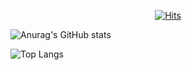 <div align="center">
  
[![Hits](https://hits.seeyoufarm.com/api/count/incr/badge.svg?url=https%3A%2F%2Fgithub.com%2Fhan0224&count_bg=%2379C83D&title_bg=%23555555&icon=&icon_color=%23E7E7E7&title=hits&edge_flat=false)](https://hits.seeyoufarm.com)
</div>

<div >
  
![Anurag's GitHub stats](https://github-readme-stats.vercel.app/api?username=han0224&show_icons=true&theme=tokyonight)

![Top Langs](https://github-readme-stats.vercel.app/api/top-langs/?username=han0224&layout=compact&theme=tokyonight)
  
  </div>
